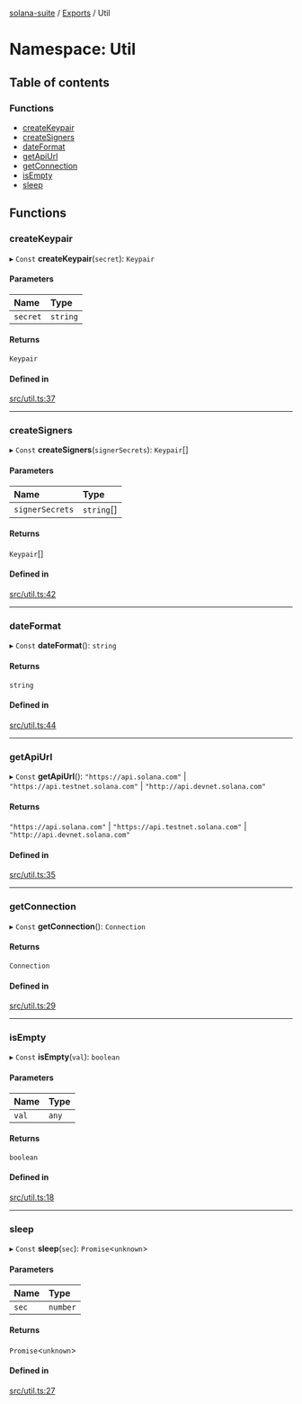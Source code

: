 [solana-suite](../README.md) / [Exports](../modules.md) / Util

# Namespace: Util

## Table of contents

### Functions

- [createKeypair](Util.md#createkeypair)
- [createSigners](Util.md#createsigners)
- [dateFormat](Util.md#dateformat)
- [getApiUrl](Util.md#getapiurl)
- [getConnection](Util.md#getconnection)
- [isEmpty](Util.md#isempty)
- [sleep](Util.md#sleep)

## Functions

### createKeypair

▸ `Const` **createKeypair**(`secret`): `Keypair`

#### Parameters

| Name | Type |
| :------ | :------ |
| `secret` | `string` |

#### Returns

`Keypair`

#### Defined in

[src/util.ts:37](https://github.com/fukaoi/solana-suite/blob/262aa17/src/util.ts#L37)

___

### createSigners

▸ `Const` **createSigners**(`signerSecrets`): `Keypair`[]

#### Parameters

| Name | Type |
| :------ | :------ |
| `signerSecrets` | `string`[] |

#### Returns

`Keypair`[]

#### Defined in

[src/util.ts:42](https://github.com/fukaoi/solana-suite/blob/262aa17/src/util.ts#L42)

___

### dateFormat

▸ `Const` **dateFormat**(): `string`

#### Returns

`string`

#### Defined in

[src/util.ts:44](https://github.com/fukaoi/solana-suite/blob/262aa17/src/util.ts#L44)

___

### getApiUrl

▸ `Const` **getApiUrl**(): ``"https://api.solana.com"`` \| ``"https://api.testnet.solana.com"`` \| ``"http://api.devnet.solana.com"``

#### Returns

``"https://api.solana.com"`` \| ``"https://api.testnet.solana.com"`` \| ``"http://api.devnet.solana.com"``

#### Defined in

[src/util.ts:35](https://github.com/fukaoi/solana-suite/blob/262aa17/src/util.ts#L35)

___

### getConnection

▸ `Const` **getConnection**(): `Connection`

#### Returns

`Connection`

#### Defined in

[src/util.ts:29](https://github.com/fukaoi/solana-suite/blob/262aa17/src/util.ts#L29)

___

### isEmpty

▸ `Const` **isEmpty**(`val`): `boolean`

#### Parameters

| Name | Type |
| :------ | :------ |
| `val` | `any` |

#### Returns

`boolean`

#### Defined in

[src/util.ts:18](https://github.com/fukaoi/solana-suite/blob/262aa17/src/util.ts#L18)

___

### sleep

▸ `Const` **sleep**(`sec`): `Promise`<`unknown`\>

#### Parameters

| Name | Type |
| :------ | :------ |
| `sec` | `number` |

#### Returns

`Promise`<`unknown`\>

#### Defined in

[src/util.ts:27](https://github.com/fukaoi/solana-suite/blob/262aa17/src/util.ts#L27)
